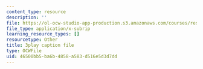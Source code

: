 ```yaml
---
content_type: resource
description: ''
file: https://ol-ocw-studio-app-production.s3.amazonaws.com/courses/res-18-005-highlights-of-calculus-spring-2010/46500bb5ba6b4858a583d516e5d3d7dd_cRsptYEK1G4.srt
file_type: application/x-subrip
learning_resource_types: []
resourcetype: Other
title: 3play caption file
type: OCWFile
uid: 46500bb5-ba6b-4858-a583-d516e5d3d7dd
---
```

